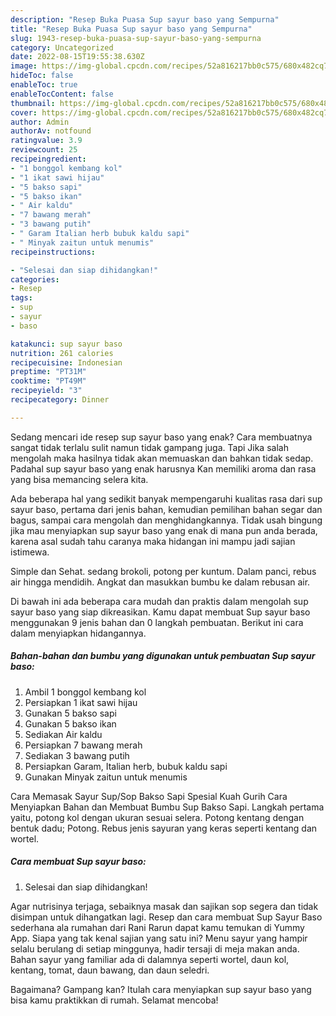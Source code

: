 ```yaml
---
description: "Resep Buka Puasa Sup sayur baso yang Sempurna"
title: "Resep Buka Puasa Sup sayur baso yang Sempurna"
slug: 1943-resep-buka-puasa-sup-sayur-baso-yang-sempurna
category: Uncategorized
date: 2022-08-15T19:55:38.630Z
image: https://img-global.cpcdn.com/recipes/52a816217bb0c575/680x482cq70/sup-sayur-baso-foto-resep-utama.jpg
hideToc: false
enableToc: true
enableTocContent: false
thumbnail: https://img-global.cpcdn.com/recipes/52a816217bb0c575/680x482cq70/sup-sayur-baso-foto-resep-utama.jpg
cover: https://img-global.cpcdn.com/recipes/52a816217bb0c575/680x482cq70/sup-sayur-baso-foto-resep-utama.jpg
author: Admin
authorAv: notfound
ratingvalue: 3.9
reviewcount: 25
recipeingredient:
- "1 bonggol kembang kol"
- "1 ikat sawi hijau"
- "5 bakso sapi"
- "5 bakso ikan"
- " Air kaldu"
- "7 bawang merah"
- "3 bawang putih"
- " Garam Italian herb bubuk kaldu sapi"
- " Minyak zaitun untuk menumis"
recipeinstructions:

- "Selesai dan siap dihidangkan!"
categories:
- Resep
tags:
- sup
- sayur
- baso

katakunci: sup sayur baso 
nutrition: 261 calories
recipecuisine: Indonesian
preptime: "PT31M"
cooktime: "PT49M"
recipeyield: "3"
recipecategory: Dinner

---
```



Sedang mencari ide resep sup sayur baso yang enak? Cara membuatnya sangat tidak terlalu sulit namun tidak gampang juga. Tapi Jika salah mengolah maka hasilnya tidak akan memuaskan dan bahkan tidak sedap. Padahal sup sayur baso yang enak harusnya Kan memiliki aroma dan rasa yang bisa memancing selera kita.


Ada beberapa hal yang sedikit banyak mempengaruhi kualitas rasa dari sup sayur baso, pertama dari jenis bahan, kemudian pemilihan bahan segar dan bagus, sampai cara mengolah dan menghidangkannya. Tidak usah bingung jika mau menyiapkan sup sayur baso yang enak di mana pun anda berada, karena asal sudah tahu caranya maka hidangan ini mampu jadi sajian istimewa.

Simple dan Sehat. sedang brokoli, potong per kuntum. Dalam panci, rebus air hingga mendidih. Angkat dan masukkan bumbu ke dalam rebusan air.


Di bawah ini ada beberapa cara mudah dan praktis dalam mengolah sup sayur baso yang siap dikreasikan. Kamu dapat membuat Sup sayur baso menggunakan 9 jenis bahan dan 0 langkah pembuatan. Berikut ini cara dalam menyiapkan hidangannya.

<!--inarticleads1-->

##### Bahan-bahan dan bumbu yang digunakan untuk pembuatan Sup sayur baso:

1. Ambil 1 bonggol kembang kol
1. Persiapkan 1 ikat sawi hijau
1. Gunakan 5 bakso sapi
1. Gunakan 5 bakso ikan
1. Sediakan  Air kaldu
1. Persiapkan 7 bawang merah
1. Sediakan 3 bawang putih
1. Persiapkan  Garam, Italian herb, bubuk kaldu sapi
1. Gunakan  Minyak zaitun untuk menumis


Cara Memasak Sayur Sup/Sop Bakso Sapi Spesial Kuah Gurih Cara Menyiapkan Bahan dan Membuat Bumbu Sup Bakso Sapi. Langkah pertama yaitu, potong kol dengan ukuran sesuai selera. Potong kentang dengan bentuk dadu; Potong. Rebus jenis sayuran yang keras seperti kentang dan wortel. 

<!--inarticleads2-->

##### Cara membuat Sup sayur baso:


1. Selesai dan siap dihidangkan!

Agar nutrisinya terjaga, sebaiknya masak dan sajikan sop segera dan tidak disimpan untuk dihangatkan lagi. Resep dan cara membuat Sup Sayur Baso sederhana ala rumahan dari Rani Rarun dapat kamu temukan di Yummy App. Siapa yang tak kenal sajian yang satu ini? Menu sayur yang hampir selalu berulang di setiap minggunya, hadir tersaji di meja makan anda. Bahan sayur yang familiar ada di dalamnya seperti wortel, daun kol, kentang, tomat, daun bawang, dan daun seledri. 

Bagaimana? Gampang kan? Itulah cara menyiapkan sup sayur baso yang bisa kamu praktikkan di rumah. Selamat mencoba!
